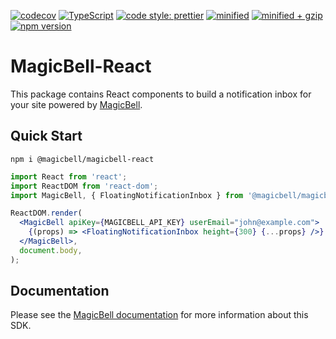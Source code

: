 [![codecov](https://codecov.io/gh/magicbell-io/magicbell-react/branch/main/graph/badge.svg?token=T3u1e0sLpC)](https://codecov.io/gh/magicbell-io/magicbell-react)
[![TypeScript](https://img.shields.io/badge/%3C%2F%3E-TypeScript-%230074c1.svg)](http://www.typescriptlang.org/)
[![code style: prettier](https://img.shields.io/badge/code_style-prettier-ff69b4.svg?style=flat-square)](https://github.com/prettier/prettier)
[![minified](https://badgen.net/bundlephobia/min/@magicbell/magicbell-react@latest)](https://bundlephobia.com/result?p=@magicbell/magicbell-react)
[![minified + gzip](https://badgen.net/bundlephobia/minzip/@magicbell/magicbell-react@latest)](https://bundlephobia.com/result?p=@magicbell/magicbell-react)
[![npm version](https://badgen.net/npm/v/@magicbell/magicbell-react)](https://www.npmjs.com/package/@magicbell/magicbell-react)

# MagicBell-React

This package contains React components to build a notification inbox for your site powered by [MagicBell](https://magicbell.com).

## Quick Start

```shell
npm i @magicbell/magicbell-react
```

```jsx
import React from 'react';
import ReactDOM from 'react-dom';
import MagicBell, { FloatingNotificationInbox } from '@magicbell/magicbell-react';

ReactDOM.render(
  <MagicBell apiKey={MAGICBELL_API_KEY} userEmail="john@example.com">
    {(props) => <FloatingNotificationInbox height={300} {...props} />}
  </MagicBell>,
  document.body,
);
```

## Documentation

Please see the [MagicBell documentation](https://magicbell.com/docs/sdks/react) for more information about this SDK.
